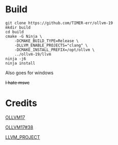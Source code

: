 # Build

```shell
git clone https://github.com/TIMER-err/ollvm-19
mkdir build
cd build
cmake -G Ninja \
    -DCMAKE_BUILD_TYPE=Release \
    -DLLVM_ENABLE_PROJECTS="clang" \
    -DCMAKE_INSTALL_PREFIX=/opt/ollvm \
    ../ollvm-19/llvm
ninja -j6
ninja install
```

Also goes for windows

~~I hate msvc~~

# Credits
[OLLVM17](https://github.com/DreamSoule/ollvm17)

[OLLVM17#38](https://github.com/DreamSoule/ollvm17/issues/38)

[LLVM_PROJECT](https://github.com/llvm/llvm-project)

